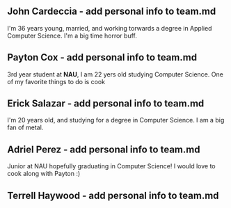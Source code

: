 ## John Cardeccia - add personal info to team.md
I'm 36 years young, married, and working torwards a degree in Applied Computer Science.  I'm a big time horror buff.

## Payton Cox - add personal info to team.md
3rd year student at **NAU**, I am 22 yers old studying Computer Science.
One of my favorite things to do is cook

## Erick Salazar - add personal info to team.md
I'm 20 years old, and studying for a degree in Computer Science. I am a big fan of metal.

## Adriel Perez - add personal info to team.md
Junior at NAU hopefully graduating in Computer Science! I would love to cook along with Payton :)

## Terrell Haywood - add personal info to team.md
